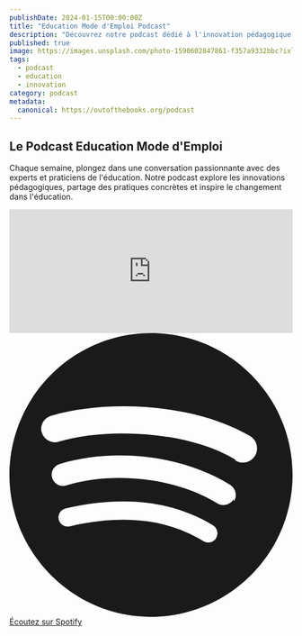 ```yaml
---
publishDate: 2024-01-15T00:00:00Z
title: "Education Mode d'Emploi Podcast"
description: "Découvrez notre podcast dédié à l'innovation pédagogique et aux acteurs du changement éducatif. Chaque semaine, des experts partagent leurs expériences et bonnes pratiques."
published: true
image: https://images.unsplash.com/photo-1590602847861-f357a9332bbc?ixlib=rb-4.0.3&auto=format&fit=crop&w=2070&q=80
tags:
  - podcast
  - education
  - innovation
category: podcast
metadata:
  canonical: https://outofthebooks.org/podcast
---
```


## Le Podcast Education Mode d'Emploi

Chaque semaine, plongez dans une conversation passionnante avec des experts et praticiens de l'éducation. Notre podcast explore les innovations pédagogiques, partage des pratiques concrètes et inspire le changement dans l'éducation.


<iframe name="Ausha Podcast Player" frameborder="0" loading="lazy" id="ausha-erf6" height="220" style="border: none; width:100%; height:220px" src="https://player.ausha.co/?podcastId=brj9k5fv6aW8&v=3&playerId=ausha-erf6"></iframe><script src="https://player.ausha.co/ausha-player.js"></script>

<div class="mt-6 flex justify-center">
  <a
    href="https://open.spotify.com/show/votre-id-spotify"
    target="_blank"
    rel="noopener noreferrer"
    class="inline-flex items-center gap-2 rounded-full bg-[#1DB954] px-6 py-3 text-white transition-all duration-300 hover:bg-[#1ed760] hover:scale-105 focus:ring-2 focus:ring-[#1DB954] focus:ring-offset-2"
    aria-label="Écoutez sur Spotify"
  >
    <svg class="w-5 h-5" viewBox="0 0 24 24" fill="currentColor">
      <path d="M12 0C5.4 0 0 5.4 0 12s5.4 12 12 12 12-5.4 12-12S18.66 0 12 0zm5.521 17.34c-.24.371-.721.49-1.101.241-3.021-1.85-6.82-2.27-11.29-1.24-.418.1-.851-.16-.95-.57-.101-.421.159-.841.579-.941 4.91-1.121 9.09-.63 12.501 1.431.369.241.489.721.241 1.101zm1.47-3.27c-.301.459-.921.619-1.381.319-3.459-2.13-8.731-2.749-12.821-1.5-.499.15-1.021-.151-1.171-.649-.15-.5.15-1.021.649-1.171 4.671-1.409 10.471-.721 14.461 1.771.449.3.609.93.301 1.381zm.129-3.39c-4.15-2.461-11.001-2.689-14.971-1.489-.6.18-1.23-.181-1.411-.781-.18-.601.18-1.23.78-1.411 4.561-1.381 12.121-1.111 16.891 1.721.57.341.75 1.08.411 1.65-.34.571-1.08.751-1.649.41z"/>
    </svg>
    <span class="font-medium">Écoutez sur Spotify</span>
  </a>
</div>

